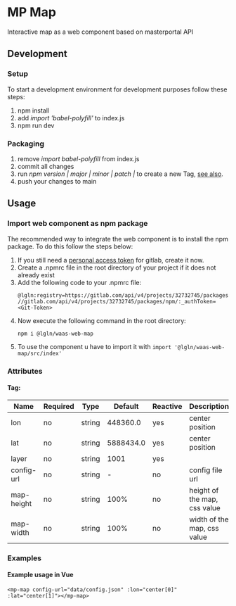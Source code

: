 # MP Map
Interactive map as a web component based on masterportal API

## Development
### Setup
To start a development environment for development purposes follow these steps:
1. npm install
2. add *import 'babel-polyfill'* to index.js
3. npm run dev

### Packaging
1. remove *import babel-polyfill* from index.js
2. commit all changes
3. run *npm version | major | minor | patch |* to create a new Tag, [see also](https://docs.npmjs.com/cli/v8/commands/npm-version).
4. push your changes to main

## Usage
### Import web component as npm package
The recommended way to integrate the web component is to install the npm package. To do this follow the steps below:
1. If you still need a [personal access token](https://docs.gitlab.com/ee/user/profile/personal_access_tokens.html) for gitlab, create it now.
2. Create a .npmrc file in the root directory of your project if it does not already exist
3. Add the following code to your .npmrc file:
    ```
   @lgln:registry=https://gitlab.com/api/v4/projects/32732745/packages/npm/
   //gitlab.com/api/v4/projects/32732745/packages/npm/:_authToken=<Git-Token>
   ```
4. Now execute the following command in the root directory:
    ```
    npm i @lgln/waas-web-map
    ```
5. To use the component u have to import it with ``import '@lgln/waas-web-map/src/index'``

### Attributes
#### Tag: <mp-map>

| Name       | Required | Type       | Default    | Reactive | Description |
|------------|----------|------------|------------|----------|-------------|
| lon        | no       | string     | 448360.0   | yes      | center position |
| lat        | no       | string     | 5888434.0  | yes      | center position |
|layer       | no       | string     | 1001       | yes      | 
| config-url | no       | string     | -          | no       | config file url |
| map-height | no       | string     | 100%       | no       | height of the map, css value |
| map-width  | no       | string     | 100%       | no       | width of the map, css value |

### Examples
#### Example usage in Vue
```<mp-map config-url="data/config.json" :lon="center[0]" :lat="center[1]"></mp-map>```
